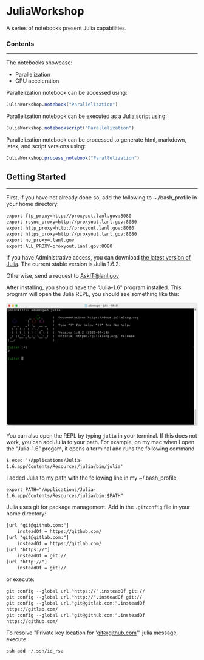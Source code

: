 # JuliaWorkshop

A series of notebooks present Julia capabilities.

### Contents
------------

The notebooks showcase:
* Parallelization
* GPU acceleration

Parallelization notebook can be accessed using:

``` julia
JuliaWorkshop.notebook("Parallelization")
```

Parallelization notebook can be executed as a Julia script using:

``` julia
JuliaWorkshop.notebookscript("Parallelization")
```

Parallelization notebook can be processed to generate html, markdown, latex, and script versions using:

``` julia
JuliaWorkshop.process_notebook("Parallelization")
```

## Getting Started
------------------

First, if you have not already done so, add the following to ~./bash_profile in your home directory:


    export ftp_proxy=http://proxyout.lanl.gov:8080
    export rsync_proxy=http://proxyout.lanl.gov:8080
    export http_proxy=http://proxyout.lanl.gov:8080
    export https_proxy=http://proxyout.lanl.gov:8080
    export no_proxy=.lanl.gov
    export ALL_PROXY=proxyout.lanl.gov:8080


If you have Administrative access, you can download [the latest version of Julia](https://julialang.org/downloads/). The current stable version is Julia 1.6.2.

Otherwise, send a request to AskIT@lanl.gov

After installing, you should have the "Julia-1.6" program installed. This program will open the Julia REPL, you should see something like this:

![](images/julia_REPL.png)

You can also open the REPL by typing `julia` in your terminal. If this does not work, you can add Julia to your path. For example, on my mac when I open the "Julia-1.6" progam, it opens a terminal and runs the following command 

    $ exec '/Applications/Julia-1.6.app/Contents/Resources/julia/bin/julia'

I added Julia to my path with the following line in my ~/.bash_profile

    export PATH="/Applications/Julia-1.6.app/Contents/Resources/julia/bin:$PATH"

Julia uses git for package management. Add in the `.gitconfig` file in your home directory:

```
[url "git@github.com:"]
    insteadOf = https://github.com/
[url "git@gitlab.com:"]
    insteadOf = https://gitlab.com/
[url "https://"]
    insteadOf = git://
[url "http://"]
    insteadOf = git://
```

or execute:

```
git config --global url."https://".insteadOf git://
git config --global url."http://".insteadOf git://
git config --global url."git@gitlab.com:".insteadOf https://gitlab.com/
git config --global url."git@github.com:".insteadOf https://github.com/
```

To resolve "Private key location for 'git@github.com'" julia message, execute: 

```
ssh-add ~/.ssh/id_rsa
```
